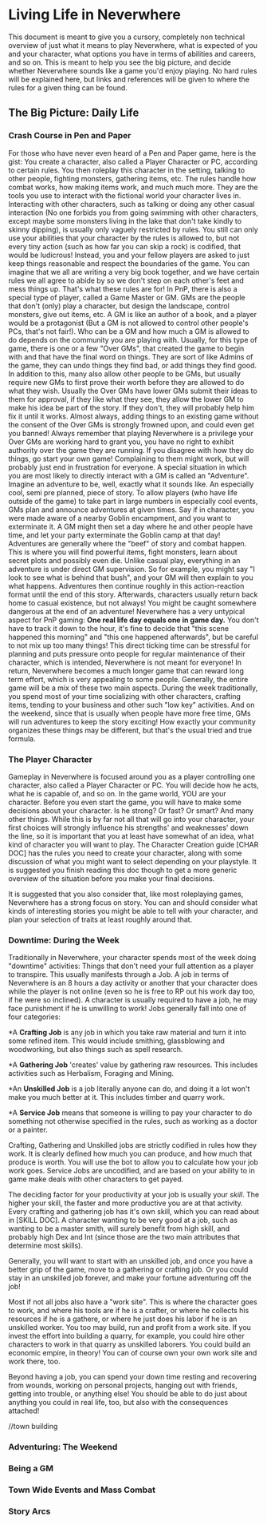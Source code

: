 # Living Life in Neverwhere

 This document is meant to give you a cursory, completely non technical overview of just what it means to play Neverwhere, what is expected of you and your character, what options you have in terms of abilities and careers, and so on. This is meant to help you see the big picture, and decide whether Neverwhere sounds like a game you'd enjoy playing. No hard rules will be explained here, but links and references will be given to where the rules for a given thing can be found.


## The Big Picture: Daily Life

### Crash Course in Pen and Paper

 For those who have never even heard of a Pen and Paper game, here is the gist:
 You create a character, also called a Player Character or PC, according to certain rules. You then roleplay this character in the setting, talking to other people, fighting monsters, gathering items, etc.
 The rules handle how combat works, how making items work, and much much more. They are the tools you use to interact with the fictional world your character lives in.
 Interacting with other characters, such as talking or doing any other casual interaction (No one forbids you from going swimming with other characters, except maybe some monsters living in the lake that don't take kindly to skinny dipping), is usually only vaguely restricted by rules. You still can only use your abilities that your character by the rules is allowed to, but not every tiny action (such as how far you can skip a rock) is codified, that would be ludicrous! Instead, you and your fellow players are asked to just keep things reasonable and respect the boundaries of the game.
 You can imagine that we all are writing a very big book together, and we have certain rules we all agree to abide by so we don't step on each other's feet and mess things up. That's what these rules are for!
 In PnP, there is also a special type of player, called a Game Master or GM. GMs are the people that don't (only) play a character, but design the landscape, control monsters, give out items, etc. A GM is like an author of a book, and a player would be a protagonist (But a GM is not allowed to control other people's PCs, that's not fair!).
 Who can be a GM and how much a GM is allowed to do depends on the community you are playing with. Usually, for this type of game, there is one or a few "Over GMs", that created the game to begin with and that have the final word on things. They are sort of like Admins of the game, they can undo things they find bad, or add things they find good. In addition to this, many also allow other people to be GMs, but usually require new GMs to first prove their worth before they are allowed to do what they wish. Usually the Over GMs have lower GMs submit their ideas to them for approval, if they like what they see, they allow the lower GM to make his idea be part of the story. If they don't, they will probably help him fix it until it works.
 Almost always, adding things to an existing game without the consent of the Over GMs is strongly frowned upon, and could even get you banned! Always remember that playing Neverwhere is a privilege your Over GMs are working hard to grant you, you have no right to exhibit authority over the game they are running. If you disagree with how they do things, go start your own game! Complaining to them might work, but will probably just end in frustration for everyone.
 A special situation in which you are most likely to directly interact with a GM is called an "Adventure". Imagine an adventure to be, well, exactly what it sounds like. An especially cool, semi pre planned, piece of story. To allow players (who have life outside of the game) to take part in large numbers in especially cool events, GMs plan and announce adventures at given times. Say if in character, you were made aware of a nearby Goblin encampment, and you want to exterminate it. A GM might then set a day where he and other people have time, and let your party exterminate the Goblin camp at that day!
 Adventures are generally where the "beef" of story and combat happen. This is where you will find powerful items, fight monsters, learn about secret plots and possibly even die. 
 Unlike casual play, everything in an adventure is under direct GM supervision. So for example, you might say "I look to see what is behind that bush", and your GM will then explain to you what happens. Adventures then continue roughly in this action-reaction format until the end of this story. Afterwards, characters usually return back home to casual existence, but not always! You might be caught somewhere dangerous at the end of an adventure!
 Neverwhere has a very untypical aspect for PnP gaming: **One real life day equals one in game day.** You don't have to track it down to the hour, it's fine to decide that "this scene happened this morning" and "this one happened afterwards", but be careful to not mix up too many things! This direct ticking time can be stressful for planning and puts pressure onto people for regular maintenance of their character, which is intended, Neverwhere is not meant for everyone! In return, Neverwhere becomes a much longer game that can reward long term effort, which is very appealing to some people.
 Generally, the entire game will be a mix of these two main aspects. During the week traditionally, you spend most of your time socializing with other characters, crafting items, tending to your business and other such "low key" activities. And on the weekend, since that is usually when people have more free time, GMs will run adventures to keep the story exciting!
 How exactly your community organizes these things may be different, but that's the usual tried and true formula.

### The Player Character

 Gameplay in Neverwhere is focused around you as a player controlling one character, also called a Player Character or PC. You will decide how he acts, what he is capable of, and so on. In the game world, YOU are your character.
 Before you even start the game, you will have to make some decisions about your character. Is he strong? Or fast? Or smart? And many other things. While this is by far not all that will go into your character, your first choices will strongly influence his strengths' and weaknesses' down the line, so it is important that you at least have somewhat of an idea, what kind of character you will want to play.
 The Character Creation guide [CHAR DOC] has the rules you need to create your character, along with some discussion of what you might want to select depending on your playstyle. It is suggested you finish reading this doc though to get a more generic overview of the situation before you make your final decisions.

 It is suggested that you also consider that, like most roleplaying games, Neverwhere has a strong focus on story. You can and should consider what kinds of interesting stories you might be able to tell with your character, and plan your selection of traits at least roughly around that.


### Downtime: During the Week

 Traditionally in Neverwhere, your character spends most of the week doing "downtime" activities: Things that don't need your full attention as a player to transpire.
 This usually manifests through a Job. A job in terms of Neverwhere is an 8 hours a day activity or another that your character does while the player is not online (even so he is free to RP out his work day too, if he were so inclined). A character is usually required to have a job, he may face punishment if he is unwilling to work!
 Jobs generally fall into one of four categories:

*A **Crafting Job** is any job in which you take raw material and turn it into some refined item. This would include smithing, glassblowing and woodworking, but also things such as spell research. 

*A **Gathering Job** 'creates' value by gathering raw resources. This includes activities such as Herbalism, Foraging and Mining.

*An **Unskilled Job** is a job literally anyone can do, and doing it a lot won't make you much better at it. This includes timber and quarry work.

*A **Service Job** means that someone is willing to pay your character to do something not otherwise specified in the rules, such as working as a doctor or a painter.


 Crafting, Gathering and Unskilled jobs are strictly codified in rules how they work. It is clearly defined how much you can produce, and how much that produce is worth. You will use the bot to allow you to calculate how your job work goes.
 Service Jobs are uncodified, and are based on your ability to in game make deals with other characters to get payed.

 The deciding factor for your productivity at your job is usually your *skill*. The higher your skill, the faster and more productive you are at that activity. Every crafting and gathering job has it's own skill, which you can read about in [SKILL DOC].
 A character wanting to be very good at a job, such as wanting to be a master smith, will surely benefit from high skill, and probably high Dex and Int (since those are the two main attributes that determine most skills).

 Generally, you will want to start with an unskilled job, and once you have a better grip of the game, move to a gathering or crafting job. Or you could stay in an unskilled job forever, and make your fortune adventuring off the job!

 Most if not all jobs also have a "work site". This is where the character goes to work, and where his tools are if he is a crafter, or where he collects his resources if he is a gathere, or where he just does his labor if he is an unskilled worker.
 You too may build, run and profit from a work site. If you invest the effort into building a quarry, for example, you could hire other characters to work in that quarry as unskilled laborers. You could build an economic empire, in theory!
 You can of course own your own work site and work there, too.


 Beyond having a job, you can spend your down time resting and recovering from wounds, working on personal projects, hanging out with friends, getting into trouble, or anything else! You should be able to do just about anything you could in real life, too, but also with the consequences attached!

//town building

### Adventuring: The Weekend


### Being a GM

### Town Wide Events and Mass Combat

### Story Arcs